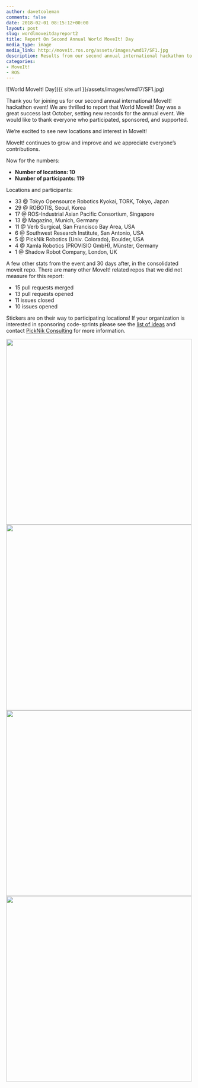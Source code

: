 ```yaml
---
author: davetcoleman
comments: false
date: 2018-02-01 08:15:12+00:00
layout: post
slug: wordlmoveitdayreport2
title: Report On Second Annual World MoveIt! Day
media_type: image
media_link: http://moveit.ros.org/assets/images/wmd17/SF1.jpg
description: Results from our second annual international hackathon to improve the MoveIt! code base, documentation, and community.
categories:
- MoveIt!
- ROS
---
```


![World MoveIt! Day]({{ site.url }}/assets/images/wmd17/SF1.jpg)

Thank you for joining us for our second annual international MoveIt! hackathon event! We are thrilled to report that World MoveIt! Day was a great success last October, setting new records for the annual event. We would like to thank everyone who participated, sponsored, and supported.

We’re excited to see new locations and interest in MoveIt!

MoveIt! continues to grow and improve and we appreciate everyone’s contributions.

Now for the numbers:

- **Number of locations: 10**
- **Number of participants: 119**

Locations and participants:

- 33 @ Tokyo Opensource Robotics Kyokai, TORK, Tokyo, Japan
- 29 @ ROBOTIS, Seoul, Korea
- 17 @ ROS-Industrial Asian Pacific Consortium, Singapore
- 13 @ Magazino, Munich, Germany
- 11 @ Verb Surgical, San Francisco Bay Area, USA
- 6  @ Southwest Research Institute, San Antonio, USA
- 5  @ PickNik Robotics (Univ. Colorado), Boulder, USA
- 4  @ Xamla Robotics (PROVISIO GmbH), Münster, Germany
- 1  @ Shadow Robot Company, London, UK

A few other stats from the event and 30 days after, in the consolidated moveit repo. There are many other MoveIt! related repos that we did not measure for this report:

- 15 pull requests merged
- 13 pull requests opened
- 11 issues closed
- 10 issues opened

Stickers are on their way to participating locations! If your organization is interested in sponsoring code-sprints please see the [list of ideas](http://moveit.ros.org/documentation/contributing/future_projects/) and contact [PickNik Consulting](http://picknik.ai/connect) for more information.


<img src="{{ site.url }}/assets/images/wmd17/singapore.jpg" width="500" css="margin-right:20px"/>

<img src="{{ site.url }}/assets/images/wmd17/korea2.jpg" width="500" css="margin-right:20px"/>

<img src="{{ site.url }}/assets/images/wmd17/Japan1.jpeg" width="500" css="margin-right:20px"/>

<img src="{{ site.url }}/assets/images/wmd17/SF2.png" width="500" css="margin-right:20px"/>
